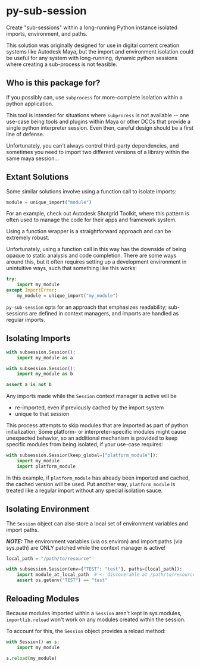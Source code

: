 # py-sub-session
Create "sub-sessions" within a long-running Python instance isolated imports, environment, and paths.

This solution was originally designed for use in digital content creation systems like
Autodesk Maya, but the import and environment isolation could be
useful for any system with long-running, dynamic python sessions where creating a
sub-process is not feasible.


## Who is this package for?
If you possibly can, use `subprocess` for more-complete isolation within a python application.

This tool is intended for situations where `subprocess` is not available -- one use-case being tools and plugins within Maya or other DCCs that provide a single python interpreter session. Even then, careful design should be a first line of defense.

Unfortunately, you can't always control third-party dependencies, and sometimes you need to import two different versions of a library within the same maya session...

## Extant Solutions
Some similar solutions involve using a function call to isolate imports:

```python
module = unique_import("module")
```

For an example, check out Autodesk Shotgrid Toolkit, where this pattern is often used to manage the code for their apps and framework system.

Using a function wrapper is a straightforward approach and can be extremely robust.

Unfortunately, using a function call in this way has the downside of being opaque to static analysis and code completion.  There are some ways around this, but it often requires setting up a development environment in unintuitive ways, such that something like this works:

```python
try:
    import my_module
except ImportError:
    my_module = unique_import("my_module")
```

`py-sub-session` opts for an approach that emphasizes readability; sub-sessions are defined in context managers, and imports are handled as regular imports.

## Isolating Imports

```python
with subsession.Session():
    import my_module as a

with subsession.Session():
    import my_module as b

assert a is not b
```

Any imports made while the `Session` context manager is active will be
- re-imported, even if previously cached by the import system
- unique to that session

This process attempts to skip modules that are imported as part of python initialization;  Some platform- or interpreter-specific modules might cause unexpected behavior, so an additional mechanism is provided to keep specific modules from being isolated, if your use-case requires:

```python
with subsession.Session(keep_global=["platform_module"]):
    import my_module
    import platform_module
```

In this example, if `platform_module` has already been imported and cached, the cached version will be used.  Put another way, `platform_module` is treated like a regular import without any special isolation sauce.


## Isolating Environment

The `Session` object can also store a local set of environment variables and import paths.

***NOTE:*** The environment variables (via os.environ) and import paths (via sys.path) are ONLY patched while the context manager is active!

```python
local_path = "/path/to/resource"

with subsession.Session(env={"TEST": "test"}, paths=[local_path]):
    import module_at_local_path  # <- discoverable at /path/to/resource
    assert os.getenv("TEST") == "test"
```

## Reloading Modules

Because modules imported within a `Session` aren't kept in sys.modules, `importlib.reload` won't work on any modules created within the session.

To account for this, the `Session` object provides a reload method:
```python
with Session() as s:
    import my_module

s.reload(my_module)
```

